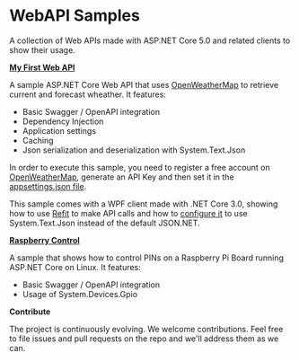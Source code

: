 # WebAPI Samples

A collection of Web APIs made with ASP.NET Core 5.0 and related clients to show their usage.

**[My First Web API](src/MyFirstWebApi/)**

A sample ASP.NET Core Web API that uses [OpenWeatherMap](https://openweathermap.org) to retrieve current and forecast wheather. It features:

- Basic Swagger / OpenAPI integration
- Dependency Injection
- Application settings
- Caching
- Json serialization and deserialization with System.Text.Json 

In order to execute this sample, you need to register a free account on [OpenWeatherMap](https://openweathermap.org), generate an API Key and then set it in the [appsettings.json file](src/MyFirstWebApi/appsettings.json#L3).

This sample comes with a WPF client made with .NET Core 3.0, showing how to use [Refit](https://github.com/reactiveui/refit) to make API calls and how to [configure it](src/MyFirstWebApi/WeatherClient/Services/WeatherService.cs#L18) to use System.Text.Json instead of the default JSON.NET.

**[Raspberry Control](src/RaspberryControl/)**

A sample that shows how to control PINs on a Raspberry Pi Board running ASP.NET Core on Linux. It features:

- Basic Swagger / OpenAPI integration
- Usage of System.Devices.Gpio

**Contribute**

The project is continuously evolving. We welcome contributions. Feel free to file issues and pull requests on the repo and we'll address them as we can.
